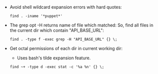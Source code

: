 
* Avoid shell wildcard expansion errors with hard quotes:

  `find . -iname '*puppet*'`


* The grep opt -H returns name of file which matched:
  So, find all files in the current dir which contain "API_BASE_URL":

  `find . -type f -exec grep -H "API_BASE_URL" {} \;`

* Get octal permissions of each dir in current working dir:
  * Uses bash's tilde expansion feature.
  
  `find ~+ -type d -exec stat -c '%a %n' {} \;`


